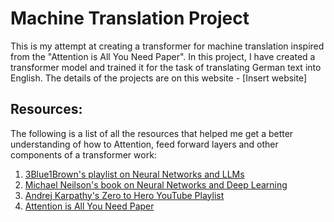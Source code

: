 # Machine Translation Project

This is my attempt at creating a transformer for machine translation inspired from the "Attention is All You Need Paper". In this project, I have created a transformer model and trained it for the task of translating German text into English. The details of the projects are on this website - [Insert website]

## Resources:
The following is a list of all the resources that helped me get a better understanding of how to Attention, feed forward layers and other components of a transformer work:
1. [3Blue1Brown's playlist on Neural Networks and LLMs](https://www.youtube.com/playlist?list=PLZHQObOWTQDNU6R1_67000Dx_ZCJB-3pi)
2. [Michael Neilson's book on Neural Networks and Deep Learning](http://neuralnetworksanddeeplearning.com/)
3. [Andrej Karpathy's Zero to Hero YouTube Playlist](https://www.youtube.com/playlist?list=PLAqhIrjkxbuWI23v9cThsA9GvCAUhRvKZ)
4. [Attention is All You Need Paper](https://arxiv.org/abs/1706.03762)
